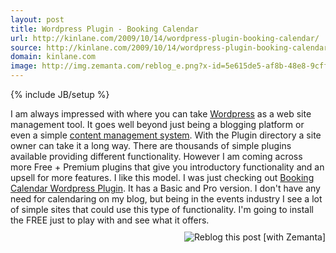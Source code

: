 ```yaml
---
layout: post
title: Wordpress Plugin - Booking Calendar
url: http://kinlane.com/2009/10/14/wordpress-plugin-booking-calendar/
source: http://kinlane.com/2009/10/14/wordpress-plugin-booking-calendar/
domain: kinlane.com
image: http://img.zemanta.com/reblog_e.png?x-id=5e615de5-af8b-48e8-9cff-0bf0bf9f7b05
---
```

{% include JB/setup %}<p><!DOCTYPE html PUBLIC "-//W3C//DTD XHTML 1.0 Transitional//EN"
    "http://www.w3.org/TR/xhtml1/DTD/xhtml1-transitional.dtd">
<html xmlns="http://www.w3.org/1999/xhtml">
  <head>
    <title></title>
  </head>
  <body>
    I am always impressed with where you can take <a class="zem_slink" title="WordPress" rel="homepage" href="http://wordpress.org">Wordpress</a> as a web site management tool. It goes well beyond
    just being a blogging platform or even a simple <a class="zem_slink" title="Content management system" rel="wikipedia" href="http://en.wikipedia.org/wiki/Content_management_system">content
    management system</a>. With the Plugin directory a site owner can take it a long way. There are thousands of simple plugins available providing different functionality. However I am coming across
    more Free + Premium plugins that give you introductory functionality and an upsell for more features. I like this model. I was just checking out <a href=
    "http://wordpress.org/extend/plugins/booking/">Booking Calendar Wordpress Plugin</a>. It has a Basic and Pro version. I don't have any need for calendaring on my blog, but being in the events
    industry I see a lot of simple sites that could use this type of functionality. I'm going to install the FREE just to play with and see what it offers.
    <div class="zemanta-pixie" style="margin-top: 10px; height: 15px;">
      <a class="zemanta-pixie-a" title="Reblog this post [with Zemanta]" href="http://reblog.zemanta.com/zemified/5e615de5-af8b-48e8-9cff-0bf0bf9f7b05/"><img class="zemanta-pixie-img" style=
      "border: medium none; float: right;" src="http://img.zemanta.com/reblog_e.png?x-id=5e615de5-af8b-48e8-9cff-0bf0bf9f7b05" alt="Reblog this post [with Zemanta]" /></a><span class=
      "zem-script more-related pretty-attribution"><script src="http://static.zemanta.com/readside/loader.js" type="text/javascript">
</script></span>
    </div>
  </body>
</html></p>
